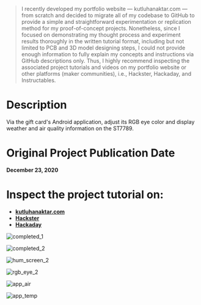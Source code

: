 > I recently developed my portfolio website — kutluhanaktar.com — from scratch and decided to migrate all of my codebase to GitHub to provide a simple and straightforward experimentation or replication method for my proof-of-concept projects. Nonetheless, since I focused on demonstrating my thought process and experiment results thoroughly in the written tutorial format, including but not limited to PCB and 3D model designing steps, I could not provide enough information to fully explain my concepts and instructions via GitHub descriptions only. Thus, I highly recommend inspecting the associated project tutorials and videos on my portfolio website or other platforms (maker communities), i.e., Hackster, Hackaday, and Instructables.

# Description

Via the gift card's Android application, adjust its RGB eye color and display weather and air quality information on the ST7789.

# Original Project Publication Date

**December 23, 2020**

# Inspect the project tutorial on:

- **[kutluhanaktar.com](https://www.kutluhanaktar.com/projects/Bluetooth_enabled_Snowman_Weather_and_Air_Quality_Gift_Card/)**
- **[Hackster](https://www.hackster.io/kutluhan-aktar/bluetooth-enabled-snowman-weather-and-air-quality-gift-card-c87b57)**
- **[Hackaday](https://hackaday.io/project/176490-bluetooth-enabled-snowman-gift-card-pcb)**

![completed_1](https://github.com/user-attachments/assets/d232f9b3-a285-444f-a714-bdb726dc70e9)

![completed_2](https://github.com/user-attachments/assets/5ec654bd-5558-4544-b06e-21d2b783836c)

![hum_screen_2](https://github.com/user-attachments/assets/fecd6d33-6034-4338-a6d2-ea4a6e8ef559)

![rgb_eye_2](https://github.com/user-attachments/assets/fb391679-67ad-427c-8730-c04f42050bd1)

![app_air](https://github.com/user-attachments/assets/8042aca9-1af0-49ab-a9e6-ea3e4acd400e)

![app_temp](https://github.com/user-attachments/assets/5bae006e-97ec-4bab-87d7-df03ea74e2d4)

